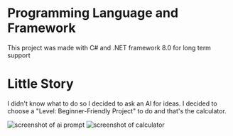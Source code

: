 # Programming Language and Framework
This project was made with C# and .NET framework 8.0 for long term support
# Little Story
I didn't know what to do so I decided to ask an AI for ideas.
I decided to choose a "Level: Beginner-Friendly Project" to do and that's the calculator.

![screenshot of ai prompt](.../images/aiprompt_screenshot.png)
![screenshot of calculator](.../images/form_screenshot.png)

